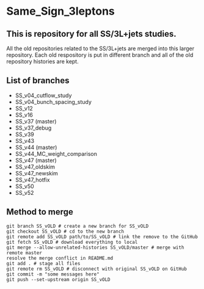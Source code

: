 # Same_Sign_3leptons
## This is repository for all SS/3L+jets studies.
All the old repositories related to the SS/3L+jets are merged into this larger repository.
Each old respository is put in different branch and all of the old repository histories are kept.

## List of branches
* SS_v04_cutflow_study
* SS_v04_bunch_spacing_study
* SS_v12
* SS_v16
* SS_v37 (master)
* SS_v37_debug
* SS_v39
* SS_v43
* SS_v44 (master)
* SS_v44_MC_weight_comparison
* SS_v47 (master)
* SS_v47_oldskim
* SS_v47_newskim
* SS_v47_hotfix
* SS_v50
* SS_v52

## Method to merge
```
git branch SS_vOLD # create a new branch for SS_vOLD
git checkout SS_vOLD # cd to the new branch
git remote add SS_vOLD path/to/SS_vOLD # link the remove to the GitHub
git fetch SS_vOLD # download everything to local
git merge --allow-unrelated-histories SS_vOLD/master # merge with remote master
resolve the merge conflict in README.md
git add . # stage all files
git remote rm SS_vOLD # disconnect with original SS_vOLD on GitHub
git commit -m "some messages here"
git push --set-upstream origin SS_vOLD
```

